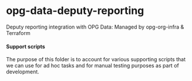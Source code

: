 # opg-data-deputy-reporting
Deputy reporting integration with OPG Data: Managed by opg-org-infra &amp; Terraform

#### Support scripts

The purpose of this folder is to account for various supporting scripts that we can use for ad hoc tasks
and for manual testing purposes as part of development.
